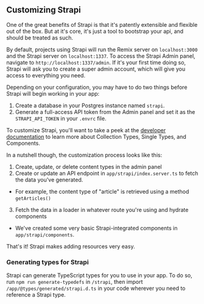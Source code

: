 ## Customizing Strapi

One of the great benefits of Strapi is that it's patently extensible and flexible out of the box. But at it's core, it's just a tool to bootstrap your api, and should be treated as such.

By default, projects using Strapi will run the Remix server on `localhost:3000` and the Strapi server on `localhost:1337`. To access the Strapi Admin panel, navigate to `http://localhost:1337/admin`. If it's your first time doing so, Strapi will ask you to create a super admin account, which will give you access to everything you need.

Depending on your configuration, you may have to do two things before Strapi will begin working in your app:

1. Create a database in your Postgres instance named `strapi`.
2. Generate a full-access API token from the Admin panel and set it as the `STRAPI_API_TOKEN` in your `.envrc` file.

To customize Strapi, you'll want to take a peek at the [developer documentation](https://strapi.io/resource-center) to learn more about Collection Types, Single Types, and Components.

In a nutshell though, the customization process looks like this:

1. Create, update, or delete content types in the admin panel
2. Create or update an API endpoint in `app/strapi/index.server.ts` to fetch the data you've generated.

- For example, the content type of "article" is retrieved using a method `getArticles()`

3. Fetch the data in a loader in whatever route you're using and hydrate components

- We've created some very basic Strapi-integrated components in `app/strapi/components`.

That's it! Strapi makes adding resources very easy.

### Generating types for Strapi

Strapi can generate TypeScript types for you to use in your app. To do so, run `npm run generate-typedefs` in `/strapi`, then import `/app/@types/generated/strapi.d.ts` in your code wherever you need to reference a Strapi type.
